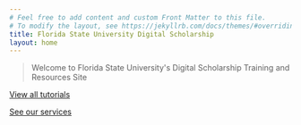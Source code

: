 ```yaml
---
# Feel free to add content and custom Front Matter to this file.
# To modify the layout, see https://jekyllrb.com/docs/themes/#overriding-theme-defaults
title: Florida State University Digital Scholarship
layout: home
---
```


> Welcome to Florida State University's Digital Scholarship Training and Resources Site

<p class="button-garnet"><a href="/tutorials">View all tutorials</a></p>
<p class="button-gold"><a href="/tutorials">See our services</a></p>

